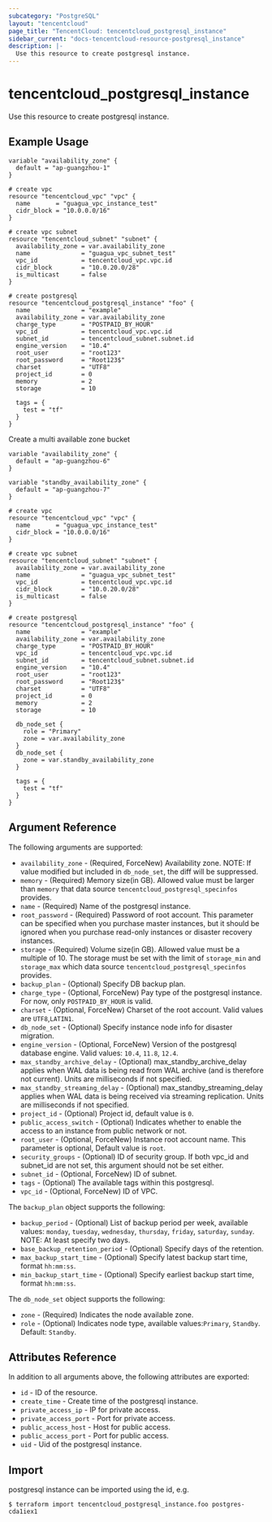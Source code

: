 ```yaml
---
subcategory: "PostgreSQL"
layout: "tencentcloud"
page_title: "TencentCloud: tencentcloud_postgresql_instance"
sidebar_current: "docs-tencentcloud-resource-postgresql_instance"
description: |-
  Use this resource to create postgresql instance.
---
```


# tencentcloud_postgresql_instance

Use this resource to create postgresql instance.

## Example Usage

```hcl
variable "availability_zone" {
  default = "ap-guangzhou-1"
}

# create vpc
resource "tencentcloud_vpc" "vpc" {
  name       = "guagua_vpc_instance_test"
  cidr_block = "10.0.0.0/16"
}

# create vpc subnet
resource "tencentcloud_subnet" "subnet" {
  availability_zone = var.availability_zone
  name              = "guagua_vpc_subnet_test"
  vpc_id            = tencentcloud_vpc.vpc.id
  cidr_block        = "10.0.20.0/28"
  is_multicast      = false
}

# create postgresql
resource "tencentcloud_postgresql_instance" "foo" {
  name              = "example"
  availability_zone = var.availability_zone
  charge_type       = "POSTPAID_BY_HOUR"
  vpc_id            = tencentcloud_vpc.vpc.id
  subnet_id         = tencentcloud_subnet.subnet.id
  engine_version    = "10.4"
  root_user         = "root123"
  root_password     = "Root123$"
  charset           = "UTF8"
  project_id        = 0
  memory            = 2
  storage           = 10

  tags = {
    test = "tf"
  }
}
```

Create a multi available zone bucket

```hcl
variable "availability_zone" {
  default = "ap-guangzhou-6"
}

variable "standby_availability_zone" {
  default = "ap-guangzhou-7"
}

# create vpc
resource "tencentcloud_vpc" "vpc" {
  name       = "guagua_vpc_instance_test"
  cidr_block = "10.0.0.0/16"
}

# create vpc subnet
resource "tencentcloud_subnet" "subnet" {
  availability_zone = var.availability_zone
  name              = "guagua_vpc_subnet_test"
  vpc_id            = tencentcloud_vpc.vpc.id
  cidr_block        = "10.0.20.0/28"
  is_multicast      = false
}

# create postgresql
resource "tencentcloud_postgresql_instance" "foo" {
  name              = "example"
  availability_zone = var.availability_zone
  charge_type       = "POSTPAID_BY_HOUR"
  vpc_id            = tencentcloud_vpc.vpc.id
  subnet_id         = tencentcloud_subnet.subnet.id
  engine_version    = "10.4"
  root_user         = "root123"
  root_password     = "Root123$"
  charset           = "UTF8"
  project_id        = 0
  memory            = 2
  storage           = 10

  db_node_set {
    role = "Primary"
    zone = var.availability_zone
  }
  db_node_set {
    zone = var.standby_availability_zone
  }

  tags = {
    test = "tf"
  }
}
```

## Argument Reference

The following arguments are supported:

* `availability_zone` - (Required, ForceNew) Availability zone. NOTE: If value modified but included in `db_node_set`, the diff will be suppressed.
* `memory` - (Required) Memory size(in GB). Allowed value must be larger than `memory` that data source `tencentcloud_postgresql_specinfos` provides.
* `name` - (Required) Name of the postgresql instance.
* `root_password` - (Required) Password of root account. This parameter can be specified when you purchase master instances, but it should be ignored when you purchase read-only instances or disaster recovery instances.
* `storage` - (Required) Volume size(in GB). Allowed value must be a multiple of 10. The storage must be set with the limit of `storage_min` and `storage_max` which data source `tencentcloud_postgresql_specinfos` provides.
* `backup_plan` - (Optional) Specify DB backup plan.
* `charge_type` - (Optional, ForceNew) Pay type of the postgresql instance. For now, only `POSTPAID_BY_HOUR` is valid.
* `charset` - (Optional, ForceNew) Charset of the root account. Valid values are `UTF8`,`LATIN1`.
* `db_node_set` - (Optional) Specify instance node info for disaster migration.
* `engine_version` - (Optional, ForceNew) Version of the postgresql database engine. Valid values: `10.4`, `11.8`, `12.4`.
* `max_standby_archive_delay` - (Optional) max_standby_archive_delay applies when WAL data is being read from WAL archive (and is therefore not current). Units are milliseconds if not specified.
* `max_standby_streaming_delay` - (Optional) max_standby_streaming_delay applies when WAL data is being received via streaming replication. Units are milliseconds if not specified.
* `project_id` - (Optional) Project id, default value is `0`.
* `public_access_switch` - (Optional) Indicates whether to enable the access to an instance from public network or not.
* `root_user` - (Optional, ForceNew) Instance root account name. This parameter is optional, Default value is `root`.
* `security_groups` - (Optional) ID of security group. If both vpc_id and subnet_id are not set, this argument should not be set either.
* `subnet_id` - (Optional, ForceNew) ID of subnet.
* `tags` - (Optional) The available tags within this postgresql.
* `vpc_id` - (Optional, ForceNew) ID of VPC.

The `backup_plan` object supports the following:

* `backup_period` - (Optional) List of backup period per week, available values: `monday`, `tuesday`, `wednesday`, `thursday`, `friday`, `saturday`, `sunday`. NOTE: At least specify two days.
* `base_backup_retention_period` - (Optional) Specify days of the retention.
* `max_backup_start_time` - (Optional) Specify latest backup start time, format `hh:mm:ss`.
* `min_backup_start_time` - (Optional) Specify earliest backup start time, format `hh:mm:ss`.

The `db_node_set` object supports the following:

* `zone` - (Required) Indicates the node available zone.
* `role` - (Optional) Indicates node type, available values:`Primary`, `Standby`. Default: `Standby`.

## Attributes Reference

In addition to all arguments above, the following attributes are exported:

* `id` - ID of the resource.
* `create_time` - Create time of the postgresql instance.
* `private_access_ip` - IP for private access.
* `private_access_port` - Port for private access.
* `public_access_host` - Host for public access.
* `public_access_port` - Port for public access.
* `uid` - Uid of the postgresql instance.


## Import

postgresql instance can be imported using the id, e.g.

```
$ terraform import tencentcloud_postgresql_instance.foo postgres-cda1iex1
```


